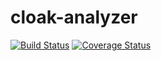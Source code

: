 cloak-analyzer
========================

[![Build Status](https://travis-ci.org/cloak-php/analyzer.svg?branch=master)](https://travis-ci.org/cloak-php/analyzer)
[![Coverage Status](https://coveralls.io/repos/cloak-php/analyzer/badge.svg)](https://coveralls.io/r/cloak-php/analyzer)
